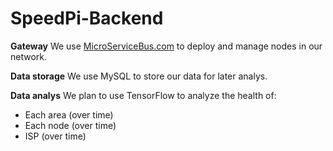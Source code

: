 SpeedPi-Backend
==============

**Gateway**
We use [MicroServiceBus.com](https://microservicebus.com) to deploy and manage nodes in our network. 

**Data storage**
We use MySQL to store our data for later analys.

**Data analys**
We plan to use TensorFlow to analyze the health of:

 - Each area (over time)
 - Each node (over time)
 - ISP (over time)